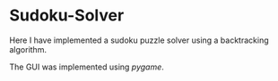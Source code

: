 # Sudoku-Solver

Here I have implemented a sudoku puzzle solver using a backtracking algorithm.

The GUI was implemented using *pygame*.
